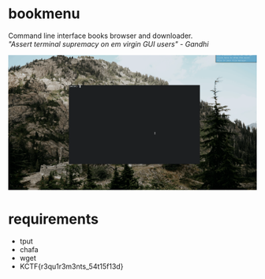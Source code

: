 # bookmenu
Command line interface books browser and downloader.  
*"Assert terminal supremacy on em virgin GUI users" - Gandhi*

![preview](preview.gif)

# requirements
- tput
- chafa
- wget
- KCTF{r3qu1r3m3nts_54t15f13d}
